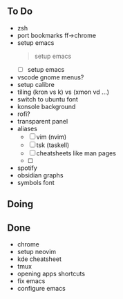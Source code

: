 ## To Do

- zsh
- port bookmarks ff->chrome
- setup emacs
    > setup emacs
    * [ ] setup emacs
- vscode gnome menus?
- setup calibre
- tiling (kron vs k) vs (xmon vd ...)
- switch to ubuntu font
- konsole background
- rofi?
- transparent panel
- aliases
    * [ ] vim (nvim)
    * [ ] tsk (taskell)
    * [ ] cheatsheets like man pages
    * [ ] 
- spotify
- obsidian graphs
- symbols font

## Doing


## Done

- chrome
- setup neovim
- kde cheatsheet
- tmux
- opening apps shortcuts
- fix emacs
- configure emacs
